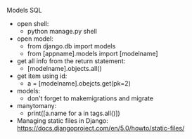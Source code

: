 Models SQL

* open shell:
  * python manage.py shell
* open model:
  * from django.db import models
  * from [appname].models import [modelname]
* get all info from the return statement:
  * [modelname].objects.all()
* get item using id:
  * a = [modelname].obejcts.get(pk=2)
* models:
  * don't forget to makemigrations and migrate
* manytomany:
  * print([a.name for a in tags.all()])
* Managing static files in Django: https://docs.djangoproject.com/en/5.0/howto/static-files/

